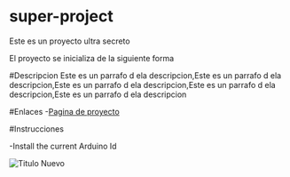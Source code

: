 # super-project
Este es un proyecto ultra secreto

El proyecto se inicializa de la siguiente forma

#Descripcion
Este es un parrafo d ela descripcion,Este es un parrafo d ela descripcion,Este es un parrafo d ela descripcion,Este es un parrafo d ela descripcion,Este es un parrafo d ela descripcion

#Enlaces 
-[Pagina de proyecto](https://www.capgemini.com/)

#Instrucciones

-Install the current Arduino Id

![Titulo Nuevo](https://svgsilh.com/svg_v2/1801287.svg)
